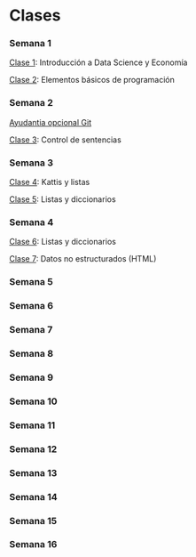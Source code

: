 # Clases

### Semana 1

[Clase 1](clase1_20180807): Introducción a Data Science y Economía

[Clase 2](clase2_20180809): Elementos básicos de programación

### Semana 2

[Ayudantia opcional Git]( https://github.com/calvarad/eae253b/blob/master/Ayudantias/Guia%20Git(Hub).ipynb )

[Clase 3](clase3_20180816): Control de sentencias

### Semana 3

[Clase 4](clase4_20180821): Kattis y listas

[Clase 5](clase5_20180823): Listas y diccionarios

### Semana 4

[Clase 6](clase6_20180828): Listas y diccionarios

[Clase 7](clase7_20180830): Datos no estructurados (HTML)

### Semana 5

### Semana 6

### Semana 7

### Semana 8

### Semana 9

### Semana 10

### Semana 11

### Semana 12

### Semana 13

### Semana 14

### Semana 15

### Semana 16
